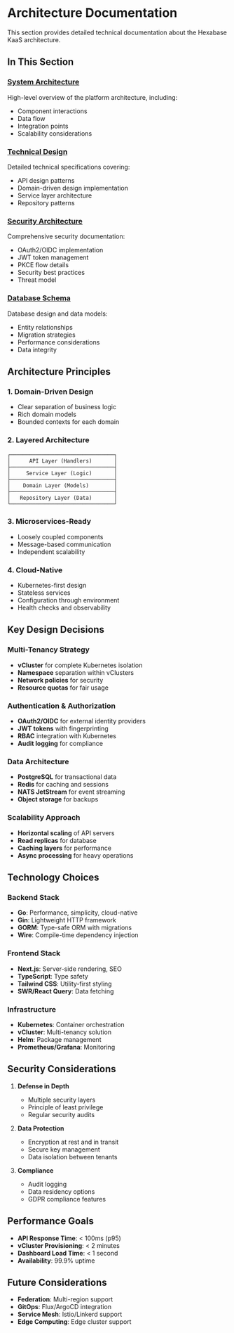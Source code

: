 # Architecture Documentation

This section provides detailed technical documentation about the Hexabase KaaS architecture.

## In This Section

### [System Architecture](./system-architecture.md)
High-level overview of the platform architecture, including:
- Component interactions
- Data flow
- Integration points
- Scalability considerations

### [Technical Design](./technical-design.md)
Detailed technical specifications covering:
- API design patterns
- Domain-driven design implementation
- Service layer architecture
- Repository patterns

### [Security Architecture](./security-architecture.md)
Comprehensive security documentation:
- OAuth2/OIDC implementation
- JWT token management
- PKCE flow details
- Security best practices
- Threat model

### [Database Schema](./database-schema.md)
Database design and data models:
- Entity relationships
- Migration strategies
- Performance considerations
- Data integrity

## Architecture Principles

### 1. **Domain-Driven Design**
- Clear separation of business logic
- Rich domain models
- Bounded contexts for each domain

### 2. **Layered Architecture**
```
┌─────────────────────────────────┐
│      API Layer (Handlers)       │
├─────────────────────────────────┤
│     Service Layer (Logic)       │
├─────────────────────────────────┤
│    Domain Layer (Models)        │
├─────────────────────────────────┤
│   Repository Layer (Data)       │
└─────────────────────────────────┘
```

### 3. **Microservices-Ready**
- Loosely coupled components
- Message-based communication
- Independent scalability

### 4. **Cloud-Native**
- Kubernetes-first design
- Stateless services
- Configuration through environment
- Health checks and observability

## Key Design Decisions

### Multi-Tenancy Strategy
- **vCluster** for complete Kubernetes isolation
- **Namespace** separation within vClusters
- **Network policies** for security
- **Resource quotas** for fair usage

### Authentication & Authorization
- **OAuth2/OIDC** for external identity providers
- **JWT tokens** with fingerprinting
- **RBAC** integration with Kubernetes
- **Audit logging** for compliance

### Data Architecture
- **PostgreSQL** for transactional data
- **Redis** for caching and sessions
- **NATS JetStream** for event streaming
- **Object storage** for backups

### Scalability Approach
- **Horizontal scaling** of API servers
- **Read replicas** for database
- **Caching layers** for performance
- **Async processing** for heavy operations

## Technology Choices

### Backend Stack
- **Go**: Performance, simplicity, cloud-native
- **Gin**: Lightweight HTTP framework
- **GORM**: Type-safe ORM with migrations
- **Wire**: Compile-time dependency injection

### Frontend Stack
- **Next.js**: Server-side rendering, SEO
- **TypeScript**: Type safety
- **Tailwind CSS**: Utility-first styling
- **SWR/React Query**: Data fetching

### Infrastructure
- **Kubernetes**: Container orchestration
- **vCluster**: Multi-tenancy solution
- **Helm**: Package management
- **Prometheus/Grafana**: Monitoring

## Security Considerations

1. **Defense in Depth**
   - Multiple security layers
   - Principle of least privilege
   - Regular security audits

2. **Data Protection**
   - Encryption at rest and in transit
   - Secure key management
   - Data isolation between tenants

3. **Compliance**
   - Audit logging
   - Data residency options
   - GDPR compliance features

## Performance Goals

- **API Response Time**: < 100ms (p95)
- **vCluster Provisioning**: < 2 minutes
- **Dashboard Load Time**: < 1 second
- **Availability**: 99.9% uptime

## Future Considerations

- **Federation**: Multi-region support
- **GitOps**: Flux/ArgoCD integration
- **Service Mesh**: Istio/Linkerd support
- **Edge Computing**: Edge cluster support